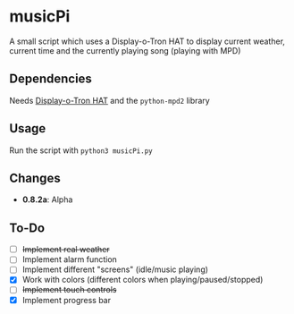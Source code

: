 # musicPi
A small script which uses a Display-o-Tron HAT to display current weather, current time and the currently playing song (playing with MPD)

## Dependencies
Needs [Display-o-Tron HAT](https://shop.pimoroni.com/products/display-o-tron-hat) and the `python-mpd2` library

## Usage
Run the script with `python3 musicPi.py`

## Changes
- **0.8.2a**: Alpha

## To-Do
- [ ] ~~Implement real weather~~
- [ ] Implement alarm function
- [ ] Implement different "screens" (idle/music playing)
- [x] Work with colors (different colors when playing/paused/stopped)
- [ ] ~~Implement touch controls~~
- [x] Implement progress bar